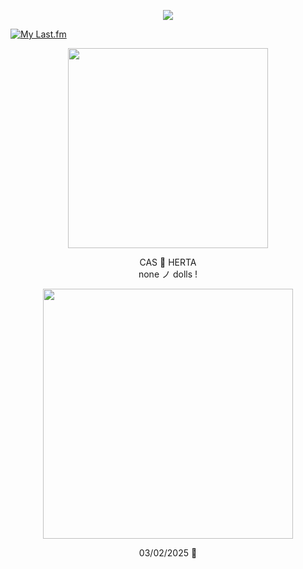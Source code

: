 <p align="center"> <img src="https://komarev.com/ghpvc/?username=aoyagiis&label=pictures_taken_୨୧&style=plastic&color=b07eff" </p>

[![My Last.fm](https://lastfm-recently-played.vercel.app/api?user=meltdwn&count=1&show_user=header&header_size=normal_stats_only&loved=true&loved_style=2&width=1000)](https://www.last.fm/user/meltdwn)

<p align="center"> <img src="https://i.postimg.cc/BvyVpBys/yukinya.png" width="320" </p> 

 <p align="center"> CAS 🔮 HERTA <br> none ノ dolls !

 <p align="center"> <img src="https://i.postimg.cc/Wb6npPB6/mizuk.png" width="400" </p>

 <div align="center">

03/02/2025 💜
